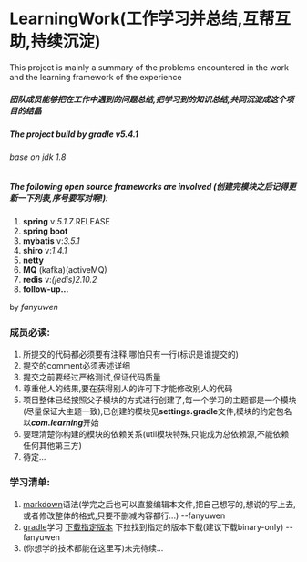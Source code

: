 # LearningWork(工作学习并总结,互帮互助,持续沉淀)
This project is mainly a summary of the problems encountered in the work and the learning framework of the experience
##### 团队成员能够把在工作中遇到的问题总结,把学习到的知识总结,共同沉淀成这个项目的结晶

##### The project build by *gradle* v*5.4.1*
###### base on jdk 1.8

##### The following open source frameworks are involved (创建完模块之后记得更新一下列表,序号要写对啊!):

1. **spring** v:*5.1.7*.RELEASE
2. **spring boot**
3. **mybatis** v:*3.5.1*
4. **shiro** v:*1.4.1*
5. **netty**
6. **MQ** (kafka)(activeMQ)
7. **redis** v:*(jedis)2.10.2*
8. **follow-up...**

by *fanyuwen*

### 成员必读:
1. 所提交的代码都必须要有注释,哪怕只有一行(标识是谁提交的)
2. 提交的comment必须表述详细
3. 提交之前要经过严格测试,保证代码质量
4. 尊重他人的结果,要在获得别人的许可下才能修改别人的代码
5. 项目整体已经按照父子模块的方式进行创建了,每一个学习的主题都是一个模块(尽量保证大主题一致),已创建的模块见**settings.gradle**文件,模块的约定包名以***com.learning***开始
6. 要理清楚你构建的模块的依赖关系(util模块特殊,只能成为总依赖源,不能依赖任何其他第三方)
7. 待定...

### 学习清单:
1. [markdown](http://www.markdown.cn/)语法(学完之后也可以直接编辑本文件,把自己想写的,想说的写上去,或者修改整体的格式,只要不删减内容都行...)  --fanyuwen
2. [gradle](https://gradle.org/)学习 [下载指定版本](https://gradle.org/releases/) 下拉找到指定的版本下载(建议下载binary-only)  --fanyuwen
3. (你想学的技术都能在这里写)未完待续...